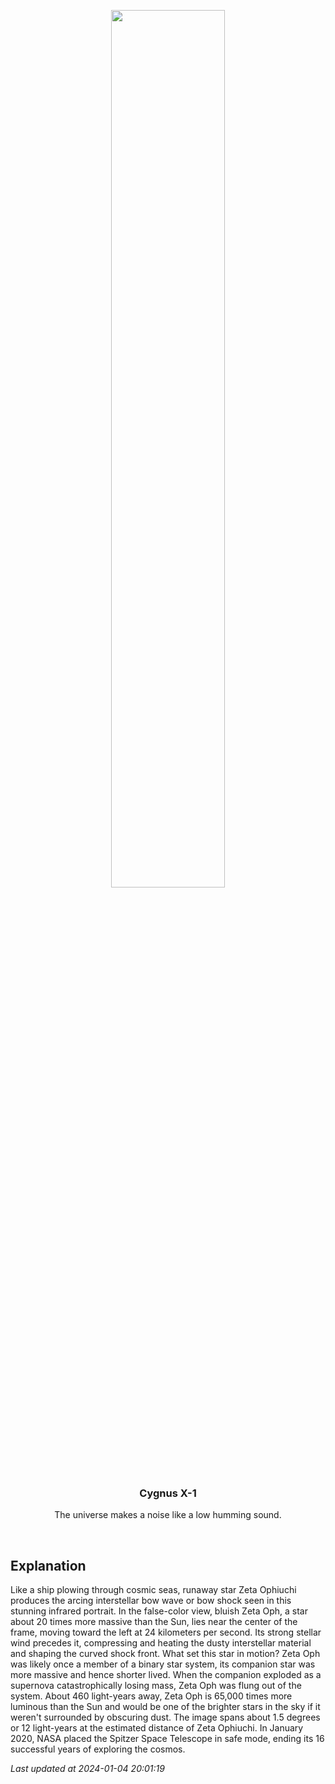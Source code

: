 <p align='center'>
    <img src='https://apod.nasa.gov/apod/image/2401/ZetaOph_spitzer_960.jpg' width='60%' />
    <h3 align="center">Cygnus X-1</h3>
    <p align="center">The universe makes a noise like a low humming sound.</p>
</p>
<br/>

Explanation
--
Like a ship plowing through cosmic seas, runaway star Zeta Ophiuchi produces the arcing interstellar bow wave or bow shock seen in this stunning infrared portrait. In the false-color view, bluish Zeta Oph, a star about 20 times more massive than the Sun, lies near the center of the frame, moving toward the left at 24 kilometers per second. Its strong stellar wind precedes it, compressing and heating the dusty interstellar material and shaping the curved shock front. What set this star in motion? Zeta Oph was likely once a member of a binary star system, its companion star was more massive and hence shorter lived. When the companion exploded as a supernova catastrophically losing mass, Zeta Oph was flung out of the system.  About 460 light-years away, Zeta Oph is 65,000 times more luminous than the Sun and would be one of the brighter stars in the sky if it weren't surrounded by obscuring dust. The image spans about 1.5 degrees or 12 light-years at the estimated distance of Zeta Ophiuchi. In January 2020, NASA placed the Spitzer Space Telescope in safe mode, ending its 16 successful years of exploring the cosmos.


*Last updated at 2024-01-04 20:01:19*
